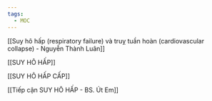 ```yaml
---
tags:
  - MOC
---
```


[[Suy hô hấp (respiratory failure) và truỵ tuần hoàn (cardiovascular collapse) - Nguyễn Thành Luân]]

[[SUY HÔ HẤP]]

[[SUY HÔ HẤP CẤP]]

[[Tiếp cận SUY HÔ HẤP - BS. Út Em]]


